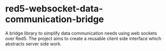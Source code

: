 # red5-websocket-data-communication-bridge
A bridge library to simplify data communication needs using web sockets over Red5. The project aims to create a reusable client side interface which abstracts server side work.
